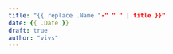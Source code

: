 ```yaml
---
title: "{{ replace .Name "-" " " | title }}"
date: {{ .Date }}
draft: true
author: "vivs"
---
```


